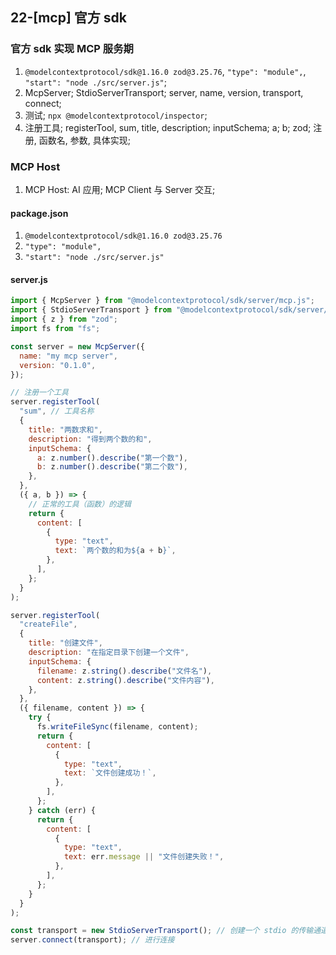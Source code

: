 ## 22-[mcp] 官方 sdk

### 官方 sdk 实现 MCP 服务期

1. `@modelcontextprotocol/sdk@1.16.0 zod@3.25.76`, `"type": "module",`, `"start": "node ./src/server.js"`;
2. McpServer; StdioServerTransport; server, name, version, transport, connect;
3. 测试; `npx @modelcontextprotocol/inspector`;
4. 注册工具; registerTool, sum, title, description; inputSchema; a; b; zod; 注册, 函数名, 参数, 具体实现;

### MCP Host

1. MCP Host: AI 应用; MCP Client 与 Server 交互;

#### package.json

1. `@modelcontextprotocol/sdk@1.16.0 zod@3.25.76`
2. `"type": "module",`
3. `"start": "node ./src/server.js"`

#### server.js

```js
import { McpServer } from "@modelcontextprotocol/sdk/server/mcp.js";
import { StdioServerTransport } from "@modelcontextprotocol/sdk/server/stdio.js";
import { z } from "zod";
import fs from "fs";

const server = new McpServer({
  name: "my mcp server",
  version: "0.1.0",
});

// 注册一个工具
server.registerTool(
  "sum", // 工具名称
  {
    title: "两数求和",
    description: "得到两个数的和",
    inputSchema: {
      a: z.number().describe("第一个数"),
      b: z.number().describe("第二个数"),
    },
  },
  ({ a, b }) => {
    // 正常的工具（函数）的逻辑
    return {
      content: [
        {
          type: "text",
          text: `两个数的和为${a + b}`,
        },
      ],
    };
  }
);

server.registerTool(
  "createFile",
  {
    title: "创建文件",
    description: "在指定目录下创建一个文件",
    inputSchema: {
      filename: z.string().describe("文件名"),
      content: z.string().describe("文件内容"),
    },
  },
  ({ filename, content }) => {
    try {
      fs.writeFileSync(filename, content);
      return {
        content: [
          {
            type: "text",
            text: `文件创建成功！`,
          },
        ],
      };
    } catch (err) {
      return {
        content: [
          {
            type: "text",
            text: err.message || "文件创建失败！",
          },
        ],
      };
    }
  }
);

const transport = new StdioServerTransport(); // 创建一个 stdio 的传输通道
server.connect(transport); // 进行连接
```
